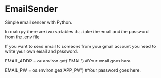 # EmailSender



Simple email sender with Python.


In main.py there are two variables that take the email and the password from the .env file.

If you want to send email to someone from your gmail account you need to write your own email and password.


EMAIL_ADDR = os.environ.get('EMAIL') #Your email goes here.

EMAIL_PW = os.environ.get('APP_PW') #Your password goes here.

